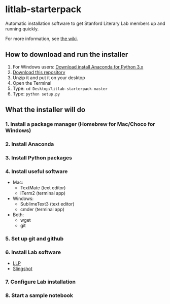 # litlab-starterpack

Automatic installation software to get Stanford Literary Lab members up and running quickly.

For more information, see [the wiki](https://litlab.stanford.edu/wiki/starterpack).

## How to download and run the installer

1. For Windows users: [Download install Anaconda for Python 3.x](https://anaconda.com/distribution)
2. [Download this repository](https://github.com/quadrismegistus/litlab-starterpack/archive/master.zip)
3. Unzip it and put it on your desktop
3. Open the Terminal
4. Type: `cd Desktop/litlab-starterpack-master`
5. Type: `python setup.py`


## What the installer will do

### 1. Install a package manager (Homebrew for Mac/Choco for Windows)

### 2. Install Anaconda


### 3. Install Python packages


### 4. Install useful software

* Mac:
	* TextMate (text editor)
  * iTerm2 (terminal app)
* Windows:
	* SublimeText3 (text editor)
	* cmder (terminal app)
* Both:
	* wget
	* git


### 5. Set up git and github


### 6. Install Lab software

* [LLP](https://github.com/quadrismegistus/llp_lab)
* [Slingshot](https://github.com/quadrismegistus/mpi-slingshot)


### 7. Configure Lab installation


### 8. Start a sample notebook
